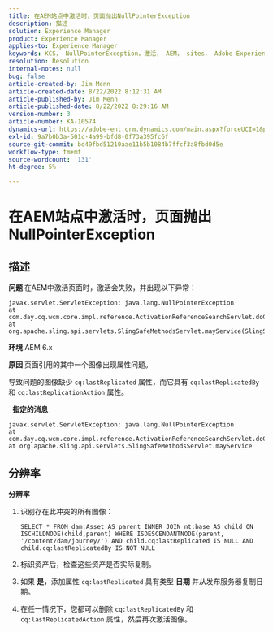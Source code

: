 ```yaml
---
title: 在AEM站点中激活时，页面抛出NullPointerException
description: 描述
solution: Experience Manager
product: Experience Manager
applies-to: Experience Manager
keywords: KCS， NullPointerException，激活， AEM， sites， Adobe Experience Manager， 6.x
resolution: Resolution
internal-notes: null
bug: false
article-created-by: Jim Menn
article-created-date: 8/22/2022 8:12:31 AM
article-published-by: Jim Menn
article-published-date: 8/22/2022 8:29:16 AM
version-number: 3
article-number: KA-10574
dynamics-url: https://adobe-ent.crm.dynamics.com/main.aspx?forceUCI=1&pagetype=entityrecord&etn=knowledgearticle&id=3420272b-f221-ed11-b83e-0022480866ad
exl-id: 9a7b0b3a-501c-4a99-bfd8-0f73a395fc6f
source-git-commit: bd49fbd51210aae11b5b1084b7ffcf3a8fbd0d5e
workflow-type: tm+mt
source-wordcount: '131'
ht-degree: 5%

---
```


# 在AEM站点中激活时，页面抛出NullPointerException

## 描述


<b>问题 </b>
在AEM中激活页面时，激活会失败，并出现以下异常：


```
javax.servlet.ServletException: java.lang.NullPointerException
at com.day.cq.wcm.core.impl.reference.ActivationReferenceSearchServlet.doGet(ActivationReferenceSearchServlet.java:175)
at org.apache.sling.api.servlets.SlingSafeMethodsServlet.mayService(SlingSafeMethodsServlet.java:269)
```


<b>环境</b>
AEM 6.x

<b>原因 </b>
页面引用的其中一个图像出现属性问题。

导致问题的图像缺少 `cq:lastReplicated` 属性，而它具有 `cq:lastReplicatedBy` 和 `cq:lastReplicationAction` 属性。

 
<b>指定的消息</b>


```
javax.servlet.ServletException: java.lang.NullPointerException
at com.day.cq.wcm.core.impl.reference.ActivationReferenceSearchServlet.doGet
at org.apache.sling.api.servlets.SlingSafeMethodsServlet.mayService
```



## 分辨率


<b>分辨率</b>

1. 识别存在此冲突的所有图像：

   ```
   SELECT * FROM dam:Asset AS parent INNER JOIN nt:base AS child ON ISCHILDNODE(child,parent) WHERE ISDESCENDANTNODE(parent, '/content/dam/journey/') AND child.cq:lastReplicated IS NULL AND child.cq:lastReplicatedBy IS NOT NULL
   ```

2. 标识资产后，检查这些资产是否实际复制。
3. 如果 <b>是</b>，添加属性 `cq:lastReplicated` 具有类型 <b>日期</b> 并从发布服务器复制日期。
4. 在任一情况下，您都可以删除 `cq:lastReplicatedBy` 和 `cq:lastReplicatedAction` 属性，然后再次激活图像。
